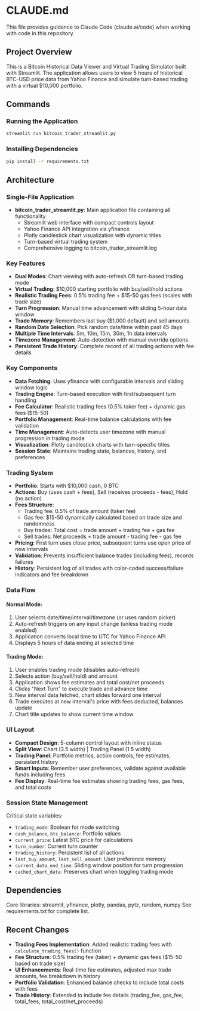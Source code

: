 # CLAUDE.md

This file provides guidance to Claude Code (claude.ai/code) when working with code in this repository.

## Project Overview

This is a Bitcoin Historical Data Viewer and Virtual Trading Simulator built with Streamlit. The application allows users to view 5 hours of historical BTC-USD price data from Yahoo Finance and simulate turn-based trading with a virtual $10,000 portfolio.

## Commands

### Running the Application
```bash
streamlit run bitcoin_trader_streamlit.py
```

### Installing Dependencies
```bash
pip install -r requirements.txt
```

## Architecture

### Single-File Application
- **bitcoin_trader_streamlit.py**: Main application file containing all functionality
  - Streamlit web interface with compact controls layout
  - Yahoo Finance API integration via yfinance
  - Plotly candlestick chart visualization with dynamic titles
  - Turn-based virtual trading system
  - Comprehensive logging to bitcoin_trader_streamlit.log

### Key Features
- **Dual Modes**: Chart viewing with auto-refresh OR turn-based trading mode
- **Virtual Trading**: $10,000 starting portfolio with buy/sell/hold actions
- **Realistic Trading Fees**: 0.5% trading fee + $15-50 gas fees (scales with trade size)
- **Turn Progression**: Manual time advancement with sliding 5-hour data window
- **Trade Memory**: Remembers last buy ($1,000 default) and sell amounts
- **Random Date Selection**: Pick random date/time within past 45 days
- **Multiple Time Intervals**: 5m, 10m, 15m, 30m, 1h data intervals
- **Timezone Management**: Auto-detection with manual override options
- **Persistent Trade History**: Complete record of all trading actions with fee details

### Key Components
- **Data Fetching**: Uses yfinance with configurable intervals and sliding window logic
- **Trading Engine**: Turn-based execution with first/subsequent turn handling
- **Fee Calculator**: Realistic trading fees (0.5% taker fee) + dynamic gas fees ($15-50)
- **Portfolio Management**: Real-time balance calculations with fee validation
- **Time Management**: Auto-detects user timezone with manual progression in trading mode
- **Visualization**: Plotly candlestick charts with turn-specific titles
- **Session State**: Maintains trading state, balances, history, and preferences

### Trading System
- **Portfolio**: Starts with $10,000 cash, 0 BTC
- **Actions**: Buy (uses cash + fees), Sell (receives proceeds - fees), Hold (no action)
- **Fees Structure**: 
  - Trading fee: 0.5% of trade amount (taker fee)
  - Gas fee: $15-50 dynamically calculated based on trade size and randomness
  - Buy trades: Total cost = trade amount + trading fee + gas fee
  - Sell trades: Net proceeds = trade amount - trading fee - gas fee
- **Pricing**: First turn uses close price, subsequent turns use open price of new intervals
- **Validation**: Prevents insufficient balance trades (including fees), records failures
- **History**: Persistent log of all trades with color-coded success/failure indicators and fee breakdown

### Data Flow

#### Normal Mode:
1. User selects date/time/interval/timezone (or uses random picker)
2. Auto-refresh triggers on any input change (unless trading mode enabled)
3. Application converts local time to UTC for Yahoo Finance API
4. Displays 5 hours of data ending at selected time

#### Trading Mode:
1. User enables trading mode (disables auto-refresh)
2. Selects action (buy/sell/hold) and amount
3. Application shows fee estimates and total cost/net proceeds
4. Clicks "Next Turn" to execute trade and advance time
5. New interval data fetched, chart slides forward one interval
6. Trade executes at new interval's price with fees deducted, balances update
7. Chart title updates to show current time window

### UI Layout
- **Compact Design**: 5-column control layout with inline status
- **Split View**: Chart (3.5 width) | Trading Panel (1.5 width)
- **Trading Panel**: Portfolio metrics, action controls, fee estimates, persistent history
- **Smart Inputs**: Remember user preferences, validate against available funds including fees
- **Fee Display**: Real-time fee estimates showing trading fees, gas fees, and total costs

### Session State Management
Critical state variables:
- `trading_mode`: Boolean for mode switching
- `cash_balance`, `btc_balance`: Portfolio values
- `current_price`: Latest BTC price for calculations
- `turn_number`: Current turn counter
- `trading_history`: Persistent list of all actions
- `last_buy_amount`, `last_sell_amount`: User preference memory
- `current_data_end_time`: Sliding window position for turn progression
- `cached_chart_data`: Preserves chart when toggling trading mode

## Dependencies
Core libraries: streamlit, yfinance, plotly, pandas, pytz, random, numpy
See requirements.txt for complete list.

## Recent Changes
- **Trading Fees Implementation**: Added realistic trading fees with `calculate_trading_fees()` function
- **Fee Structure**: 0.5% trading fee (taker) + dynamic gas fees ($15-50 based on trade size)
- **UI Enhancements**: Real-time fee estimates, adjusted max trade amounts, fee breakdown in history
- **Portfolio Validation**: Enhanced balance checks to include total costs with fees
- **Trade History**: Extended to include fee details (trading_fee, gas_fee, total_fees, total_cost/net_proceeds)
